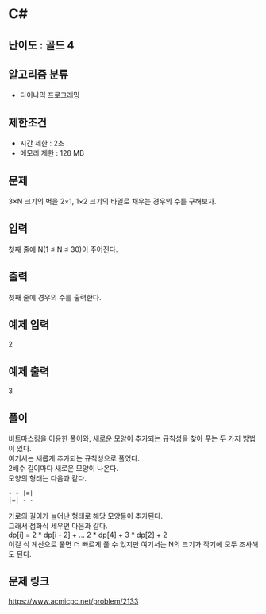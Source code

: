 # C#

## 난이도 : 골드 4

## 알고리즘 분류
  - 다이나믹 프로그래밍

## 제한조건
  - 시간 제한 : 2초
  - 메모리 제한 : 128 MB

## 문제
3×N 크기의 벽을 2×1, 1×2 크기의 타일로 채우는 경우의 수를 구해보자.<br/>

## 입력
첫째 줄에 N(1 ≤ N ≤ 30)이 주어진다.<br/>

## 출력
첫째 줄에 경우의 수를 출력한다.<br/>

## 예제 입력
2<br/>

## 예제 출력
3<br/>

## 풀이
비트마스킹을 이용한 풀이와, 새로운 모양이 추가되는 규칙성을 찾아 푸는 두 가지 방법이 있다.<br/>
여기서는 새롭게 추가되는 규칙성으로 풀었다.<br/>
2배수 길이마다 새로운 모양이 나온다.<br/>
모양의 형태는 다음과 같다.<br/>

	- -	|=|
	|=|	- -

가로의 길이가 늘어난 형태로 해당 모양들이 추가된다.<br/>
그래서 점화식 세우면 다음과 같다.<br/>
dp[i] = 2 * dp[i - 2] + ... 2 * dp[4] + 3 * dp[2] + 2<br/>
이걸 식 계산으로 풀면 더 빠르게 풀 수 있지만 여기서는 N의 크기가 작기에 모두 조사해도 된다.<br/>


## 문제 링크
https://www.acmicpc.net/problem/2133